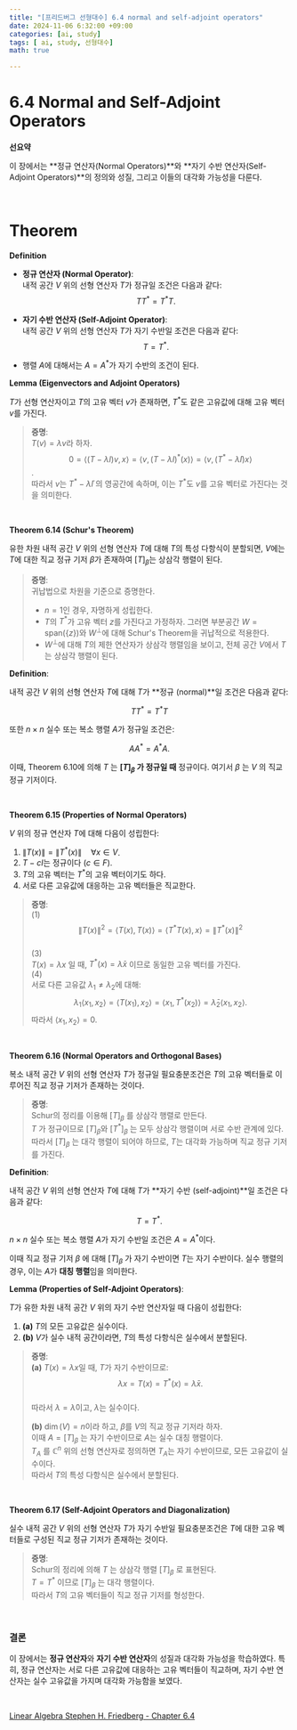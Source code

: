 ```yaml
---
title: "[프리드버그 선형대수] 6.4 normal and self-adjoint operators"
date: 2024-11-06 6:32:00 +09:00  
categories: [ai, study]  
tags: [ ai, study, 선형대수]  
math: true  

---
```


# **6.4 Normal and Self-Adjoint Operators**

**선요약**  

이 장에서는 **정규 연산자(Normal Operators)**와 **자기 수반 연산자(Self-Adjoint Operators)**의 정의와 성질, 그리고 이들의 대각화 가능성을 다룬다.

<br/>

# **Theorem**  

**Definition**

- **정규 연산자 (Normal Operator)**:  
  내적 공간 $V$ 위의 선형 연산자 $T$가 정규일 조건은 다음과 같다:  
  $$
  TT^* = T^*T.
  $$

- **자기 수반 연산자 (Self-Adjoint Operator)**:  
  내적 공간 $V$ 위의 선형 연산자 $T$가 자기 수반일 조건은 다음과 같다:  
  $$
  T = T^*.
  $$  

- 행렬 $A$에 대해서는 $A = A^*$가 자기 수반의 조건이 된다.

**Lemma (Eigenvectors and Adjoint Operators)**

$T$가 선형 연산자이고 $T$의 고유 벡터 $v$가 존재하면, $T^*$도 같은 고유값에 대해 고유 벡터 $v$를 가진다.  

> **증명**:  
> $T(v) = \lambda v$라 하자.  
> $$0 = \langle (T - \lambda I)v, x \rangle = \langle v, (T - \lambda I)^*(x) \rangle = \langle v, (T^* - \bar{\lambda}I)x \rangle$$.  
> 따라서 $v$는 $T^* - \bar{\lambda}I$ 의 영공간에 속하며, 이는 $T^*$도 $v$를 고유 벡터로 가진다는 것을 의미한다.

<br/>

**Theorem 6.14 (Schur's Theorem)**

유한 차원 내적 공간 $V$ 위의 선형 연산자 $T$에 대해 $T$의 특성 다항식이 분할되면, $V$에는 $T$에 대한 직교 정규 기저 $\beta$가 존재하여 $[T]_{\beta}$는 상삼각 행렬이 된다.

> **증명**:  
> 귀납법으로 차원을 기준으로 증명한다.  
> - $n = 1$인 경우, 자명하게 성립한다.  
> - $T$의 $T^*$가 고유 벡터 $z$를 가진다고 가정하자. 그러면 부분공간 $W = \text{span}(\{z\})$와 $W^\perp$에 대해 Schur's Theorem을 귀납적으로 적용한다.  
> - $W^\perp$에 대해 $T$의 제한 연산자가 상삼각 행렬임을 보이고, 전체 공간 $V$에서 $T$는 상삼각 행렬이 된다.  

**Definition**:  

내적 공간 $V$ 위의 선형 연산자 $T$에 대해 $T$가 **정규 (normal)**일 조건은 다음과 같다:  

$$
TT^* = T^*T
$$

또한 $n \times n$ 실수 또는 복소 행렬 $A$가 정규일 조건은:  

$$
AA^* = A^*A.
$$

이때, Theorem 6.10에 의해 $T$ 는 **$[T]_\beta$ 가 정규일 때** 정규이다. 여기서 $\beta$ 는 $V$ 의 직교 정규 기저이다.

<br/>

**Theorem 6.15 (Properties of Normal Operators)**  

$V$ 위의 정규 연산자 $T$에 대해 다음이 성립한다:  

1. $\|T(x)\| = \|T^*(x)\| \quad \forall x \in V$.  
2. $T - cI$는 정규이다 ($c \in F$).  
3. $T$의 고유 벡터는 $T^*$의 고유 벡터이기도 하다.  
4. 서로 다른 고유값에 대응하는 고유 벡터들은 직교한다.

> **증명**:  
> (1)  
> $$\|T(x)\|^2 = \langle T(x), T(x) \rangle = \langle T^*T(x), x \rangle = \|T^*(x)\|^2$$  
> (3)  
> $T(x) = \lambda x$ 일 때, $T^*(x) = \bar{\lambda}x$ 이므로 동일한 고유 벡터를 가진다.  
> (4)  
> 서로 다른 고유값 $\lambda_1 \neq \lambda_2$에 대해:  
> $$\lambda_1 \langle x_1, x_2 \rangle = \langle T(x_1), x_2 \rangle = \langle x_1, T^*(x_2) \rangle = \bar{\lambda}_2 \langle x_1, x_2 \rangle.$$
> 따라서 $\langle x_1, x_2 \rangle = 0$.

<br/>

**Theorem 6.16 (Normal Operators and Orthogonal Bases)** 

복소 내적 공간 $V$ 위의 선형 연산자 $T$가 정규일 필요충분조건은 $T$의 고유 벡터들로 이루어진 직교 정규 기저가 존재하는 것이다.

> **증명**:  
> Schur의 정리를 이용해 $[T]_{\beta}$ 를 상삼각 행렬로 만든다.  
> $T$ 가 정규이므로 $[T]_{\beta}$와 $[T^*]_{\beta}$ 는 모두 상삼각 행렬이며 서로 수반 관계에 있다.  
> 따라서 $[T]_{\beta}$ 는 대각 행렬이 되어야 하므로, $T$는 대각화 가능하며 직교 정규 기저를 가진다.

**Definition**:

내적 공간 $V$ 위의 선형 연산자 $T$에 대해 $T$가 **자기 수반 (self-adjoint)**일 조건은 다음과 같다:  

$$
T = T^*.
$$  

$n \times n$ 실수 또는 복소 행렬 $A$가 자기 수반일 조건은 $A = A^*$이다.

이때 직교 정규 기저 $\beta$ 에 대해 $[T]_\beta$ 가 자기 수반이면 $T$는 자기 수반이다. 실수 행렬의 경우, 이는 $A$가 **대칭 행렬**임을 의미한다.

**Lemma (Properties of Self-Adjoint Operators)**:  
 
$T$가 유한 차원 내적 공간 $V$ 위의 자기 수반 연산자일 때 다음이 성립한다:

1. **(a)** $T$의 모든 고유값은 실수이다.  
2. **(b)** $V$가 실수 내적 공간이라면, $T$의 특성 다항식은 실수에서 분할된다.

> **증명**:  
> **(a)** $T(x) = \lambda x$일 때, $T$가 자기 수반이므로:  
> $$\lambda x = T(x) = T^*(x) = \bar{\lambda}x.$$  
> 따라서 $\lambda = \bar{\lambda}$이고, $\lambda$는 실수이다.  
>  
> **(b)** $\dim(V) = n$이라 하고, $\beta$를 $V$의 직교 정규 기저라 하자.  
> 이때 $A = [T]_\beta$ 는 자기 수반이므로 $A$는 실수 대칭 행렬이다.  
> $T_A$ 를 $\mathbb{C}^n$ 위의 선형 연산자로 정의하면 $T_A$는 자기 수반이므로, 모든 고유값이 실수이다.  
> 따라서 $T$의 특성 다항식은 실수에서 분할된다.

<br/>

**Theorem 6.17 (Self-Adjoint Operators and Diagonalization)**  
  
실수 내적 공간 $V$ 위의 선형 연산자 $T$가 자기 수반일 필요충분조건은 $T$에 대한 고유 벡터들로 구성된 직교 정규 기저가 존재하는 것이다.

> **증명**:  
> Schur의 정리에 의해 $T$ 는 상삼각 행렬 $[T]_{\beta}$ 로 표현된다.  
> $T = T^*$ 이므로 $[T]_{\beta}$ 는 대각 행렬이다.  
> 따라서 $T$의 고유 벡터들이 직교 정규 기저를 형성한다.

<br/>

### **결론**  

이 장에서는 **정규 연산자**와 **자기 수반 연산자**의 성질과 대각화 가능성을 학습하였다. 특히, 정규 연산자는 서로 다른 고유값에 대응하는 고유 벡터들이 직교하며, 자기 수반 연산자는 실수 고유값을 가지며 대각화 가능함을 보였다.  

<br/>

[Linear Algebra Stephen H. Friedberg - Chapter 6.4](https://g.co/kgs/PAu2zpL)  
